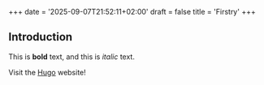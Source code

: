 +++
date = '2025-09-07T21:52:11+02:00'
draft = false
title = 'Firstry'
+++
## Introduction

This is **bold** text, and this is *italic* text.

Visit the [Hugo](https://gohugo.io) website!
